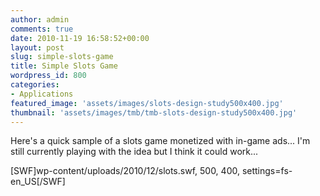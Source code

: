```yaml
---
author: admin
comments: true
date: 2010-11-19 16:58:52+00:00
layout: post
slug: simple-slots-game
title: Simple Slots Game
wordpress_id: 800
categories:
- Applications
featured_image: 'assets/images/slots-design-study500x400.jpg'
thumbnail: 'assets/images/tmb/tmb-slots-design-study500x400.jpg'
---
```


Here's a quick sample of a slots game monetized with in-game ads... I'm still currently playing with the idea but I think it could work...

[SWF]wp-content/uploads/2010/12/slots.swf, 500, 400, settings=fs-en_US[/SWF]
